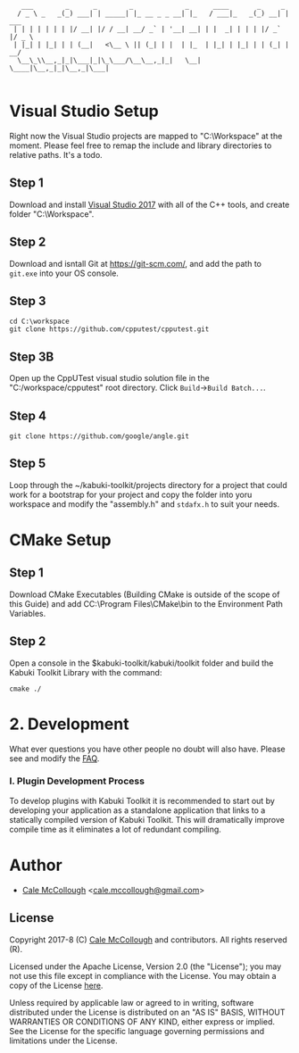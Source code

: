 ﻿```      
   ___        _      _        _             _      ____       _     _      
  / _ \ _   _(_) ___| | _____| |_ __ _ _ __| |_   / ___|_   _(_) __| | ___ 
 | | | | | | | |/ __| |/ / __| __/ _` | '__| __| | |  _| | | | |/ _` |/ _ \
 | |_| | |_| | | (__|   <\__ \ || (_| | |  | |_  | |_| | |_| | | (_| |  __/
  \__\_\\__,_|_|\___|_|\_\___/\__\__,_|_|   \__|  \____|\__,_|_|\__,_|\___|
                                                                                
```

# Visual Studio Setup
Right now the Visual Studio projects are mapped to "C:\Workspace" at the moment. Please feel free to remap the include and library directories to relative paths. It's a todo.

## Step 1
Download and install [Visual Studio 2017](https://www.visualstudio.com/) with all of the C++ tools, and create folder "C:\Workspace".

## Step 2

Download and isntall Git at https://git-scm.com/, and add the path to `git.exe` into your OS console.

## Step 3
```
cd C:\workspace
git clone https://github.com/cpputest/cpputest.git
```

## Step 3B

Open up the CppUTest visual studio solution file in the "C:/workspace/cpputest" root directory. Click `Build`->`Build Batch...`.

## Step 4

```
git clone https://github.com/google/angle.git
```

## Step 5

Loop through the ~/kabuki-toolkit/projects directory for a project that could work for a bootstrap for your project and copy the folder into yoru workspace and modify the "assembly.h" and `stdafx.h` to suit your needs.

# CMake Setup

## Step 1

Download CMake Executables (Building CMake is outside of the scope of this Guide) and add CC:\Program Files\CMake\bin to the Environment Path Variables.

## Step 2

Open a console in the $kabuki-toolkit/kabuki/toolkit folder and build the Kabuki Toolkit Library with the command:

```
cmake ./
```

# 2. Development

What ever questions you have other people no doubt will also have. Please see and modify the [FAQ](https://github.com/kabuki-project/kabuki/tree/master/docs/faq).

### I. Plugin Development Process

To develop plugins with Kabuki Toolkit it is recommended to start out by developing your application as a standalone application that links to a statically compiled version of Kabuki Toolkit. This will dramatically improve compile time as it eliminates a lot of redundant compiling.

# Author

* [Cale McCollough](https://calemccollough.github.io) <[cale.mccollough@gmail.com](mailto:cale.mccollough@gmail.com)>

## License

Copyright 2017-8 (C) [Cale McCollough](mailto:calemccollough@gmail.com) and contributors. All rights reserved (R).

Licensed under the Apache License, Version 2.0 (the "License"); you may not use this file except in compliance with the License. You may obtain a copy of the License [here](http://www.apache.org/licenses/LICENSE-2.0).

Unless required by applicable law or agreed to in writing, software distributed under the License is distributed on an "AS IS" BASIS, WITHOUT WARRANTIES OR CONDITIONS OF ANY KIND, either express or implied. See the License for the specific language governing permissions and limitations under the License.

